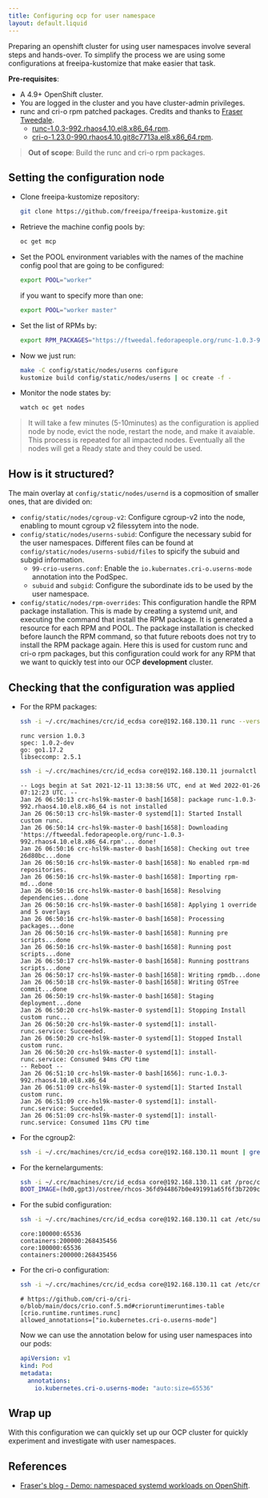 ```yaml
---
title: Configuring ocp for user namespace
layout: default.liquid
---
```

Preparing an openshift cluster for using user namespaces involve
several steps and hands-over. To simplify the process we are using
some configurations at freeipa-kustomize that make easier that task.

**Pre-requisites**:

- A 4.9+ OpenShift cluster.
- You are logged in the cluster and you have cluster-admin privileges.
- runc and cri-o rpm patched packages. Credits and thanks to [Fraser Tweedale](https://frasertweedale.github.io/blog-redhat/).
  - [runc-1.0.3-992.rhaos4.10.el8.x86_64.rpm](https://ftweedal.fedorapeople.org/runc-1.0.3-992.rhaos4.10.el8.x86_64.rpm).
  - [cri-o-1.23.0-990.rhaos4.10.git8c7713a.el8.x86_64.rpm](https://ftweedal.fedorapeople.org/cri-o-1.23.0-990.rhaos4.10.git8c7713a.el8.x86_64.rpm).

> **Out of scope**: Build the runc and cri-o rpm packages.

## Setting the configuration node

- Clone freeipa-kustomize repository:

  ```sh
  git clone https://github.com/freeipa/freeipa-kustomize.git
  ```

- Retrieve the machine config pools by:

  ```sh
  oc get mcp
  ```

- Set the POOL environment variables with the names of the machine config pool
  that are going to be configured:

  ```sh
  export POOL="worker"
  ```

  if you want to specify more than one:

  ```sh
  export POOL="worker master"
  ```

- Set the list of RPMs by:

  ```sh
  export RPM_PACKAGES="https://ftweedal.fedorapeople.org/runc-1.0.3-992.rhaos4.10.el8.x86_64.rpm https://ftweedal.fedorapeople.org/cri-o-1.23.0-990.rhaos4.10.git8c7713a.el8.x86_64.rpm"
  ```

- Now we just run:

  ```sh
  make -C config/static/nodes/userns configure
  kustomize build config/static/nodes/userns | oc create -f -
  ```

- Monitor the node states by:

  ```sh
  watch oc get nodes
  ```

> It will take a few minutes (5-10minutes) as the configuration is applied node by node,
> evict the node, restart the node, and make it avaiable. This
> process is repeated for all impacted nodes. Eventually all the nodes will get a
> Ready state and they could be used.


## How is it structured?

The main overlay at `config/static/nodes/usernd` is a copmosition of smaller
ones, that are divided on:

- `config/static/nodes/cgroup-v2`: Configure cgroup-v2 into the node, enabling
  to mount cgroup v2 filessytem into the node.
- `config/static/nodes/userns-subid`: Configure the necessary subid for the
  user namespaces. Different files can be found at
  `config/static/nodes/userns-subid/files` to spicify the subuid and subgid
  information.
  - `99-crio-userns.conf`: Enable the `io.kubernates.cri-o.userns-mode` annotation
    into the PodSpec.
  - `subuid` and `subgid`: Configure the subordinate ids to be used by the user namespace.
- `config/static/nodes/rpm-overrides`: This configuration handle the RPM
  package installation. This is made by creating a systemd unit, and executing
  the command that install the RPM package. It is generated a resource for each
  RPM and POOL. The package installation is checked before launch the RPM
  command, so that future reboots does not try to install the RPM package
  again. Here this is used for custom runc and cri-o rpm packages, but this
  configuration could work for any RPM that we want to quickly test into our
  OCP **development** cluster.

## Checking that the configuration was applied

- For the RPM packages:

  ```sh
  ssh -i ~/.crc/machines/crc/id_ecdsa core@192.168.130.11 runc --version
  ```

  ```raw
  runc version 1.0.3
  spec: 1.0.2-dev
  go: go1.17.2
  libseccomp: 2.5.1
  ```

  ```sh
  ssh -i ~/.crc/machines/crc/id_ecdsa core@192.168.130.11 journalctl -u install-runc.service
  ```

  ```raw
  -- Logs begin at Sat 2021-12-11 13:38:56 UTC, end at Wed 2022-01-26 07:12:23 UTC. --
  Jan 26 06:50:13 crc-hsl9k-master-0 bash[1658]: package runc-1.0.3-992.rhaos4.10.el8.x86_64 is not installed
  Jan 26 06:50:13 crc-hsl9k-master-0 systemd[1]: Started Install custom runc.
  Jan 26 06:50:14 crc-hsl9k-master-0 bash[1658]: Downloading 'https://ftweedal.fedorapeople.org/runc-1.0.3-992.rhaos4.10.el8.x86_64.rpm'... done!
  Jan 26 06:50:16 crc-hsl9k-master-0 bash[1658]: Checking out tree 26d80bc...done
  Jan 26 06:50:16 crc-hsl9k-master-0 bash[1658]: No enabled rpm-md repositories.
  Jan 26 06:50:16 crc-hsl9k-master-0 bash[1658]: Importing rpm-md...done
  Jan 26 06:50:16 crc-hsl9k-master-0 bash[1658]: Resolving dependencies...done
  Jan 26 06:50:16 crc-hsl9k-master-0 bash[1658]: Applying 1 override and 5 overlays
  Jan 26 06:50:16 crc-hsl9k-master-0 bash[1658]: Processing packages...done
  Jan 26 06:50:16 crc-hsl9k-master-0 bash[1658]: Running pre scripts...done
  Jan 26 06:50:16 crc-hsl9k-master-0 bash[1658]: Running post scripts...done
  Jan 26 06:50:17 crc-hsl9k-master-0 bash[1658]: Running posttrans scripts...done
  Jan 26 06:50:17 crc-hsl9k-master-0 bash[1658]: Writing rpmdb...done
  Jan 26 06:50:18 crc-hsl9k-master-0 bash[1658]: Writing OSTree commit...done
  Jan 26 06:50:19 crc-hsl9k-master-0 bash[1658]: Staging deployment...done
  Jan 26 06:50:20 crc-hsl9k-master-0 systemd[1]: Stopping Install custom runc...
  Jan 26 06:50:20 crc-hsl9k-master-0 systemd[1]: install-runc.service: Succeeded.
  Jan 26 06:50:20 crc-hsl9k-master-0 systemd[1]: Stopped Install custom runc.
  Jan 26 06:50:20 crc-hsl9k-master-0 systemd[1]: install-runc.service: Consumed 94ms CPU time
  -- Reboot --
  Jan 26 06:51:10 crc-hsl9k-master-0 bash[1656]: runc-1.0.3-992.rhaos4.10.el8.x86_64
  Jan 26 06:51:09 crc-hsl9k-master-0 systemd[1]: Started Install custom runc.
  Jan 26 06:51:09 crc-hsl9k-master-0 systemd[1]: install-runc.service: Succeeded.
  Jan 26 06:51:09 crc-hsl9k-master-0 systemd[1]: install-runc.service: Consumed 11ms CPU time
  ```

- For the cgroup2:

  ```sh
  ssh -i ~/.crc/machines/crc/id_ecdsa core@192.168.130.11 mount | grep cgroup2
  ```

- For the kernelarguments:

  ```sh
  ssh -i ~/.crc/machines/crc/id_ecdsa core@192.168.130.11 cat /proc/cmdline
  BOOT_IMAGE=(hd0,gpt3)/ostree/rhcos-36fd944867b0e491991a65f6f3b7209c937fe3bd7cdbd855c7c5d5a7070ce570/vmlinuz-4.18.0-305.28.1.el8_4.x86_64 random.trust_cpu=on console=tty0 console=ttyS0,115200n8 ignition.platform.id=qemu ostree=/ostree/boot.1/rhcos/36fd944867b0e491991a65f6f3b7209c937fe3bd7cdbd855c7c5d5a7070ce570/0 root=UUID=91ba4914-fd2b-4a7c-b498-28585a80a40e rw rootflags=prjquota systemd.unified_cgroup_hierarchy=1 cgroup_no_v1=all psi=1
  ```

- For the subid configuration:

  ```sh
  ssh -i ~/.crc/machines/crc/id_ecdsa core@192.168.130.11 cat /etc/subuid /etc/subgid
  ```

  ```raw
  core:100000:65536
  containers:200000:268435456
  core:100000:65536
  containers:200000:268435456
  ```

- For the cri-o configuration:

  ```sh
  ssh -i ~/.crc/machines/crc/id_ecdsa core@192.168.130.11 cat /etc/crio/crio.conf.d/99-crio-userns.conf
  ```

  ```raw
  # https://github.com/cri-o/cri-o/blob/main/docs/crio.conf.5.md#crioruntimeruntimes-table
  [crio.runtime.runtimes.runc]
  allowed_annotations=["io.kubernetes.cri-o.userns-mode"]
  ```

  Now we can use the annotation below for using user namespaces into our pods:

  ```yaml
  apiVersion: v1
  kind: Pod
  metadata:
    annotations:
      io.kubernetes.cri-o.userns-mode: "auto:size=65536"
  ```

## Wrap up

With this configuration we can quickly set up our OCP cluster for quickly
experiment and investigate with user namespaces.

## References

- [Fraser's blog - Demo: namespaced systemd workloads on OpenShift](https://frasertweedale.github.io/blog-redhat/posts/2021-07-22-openshift-systemd-workload-demo.html).
